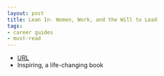 ```yaml
---
layout: post
title: Lean In- Women, Work, and the Will to Lead
tags:
- career guides
- must-read
---
```



- [URL](https://www.amazon.com/dp/B009LMTDL0/ref=dp-kindle-redirect?_encoding=UTF8&btkr=1)
- Inspiring, a life-changing book
